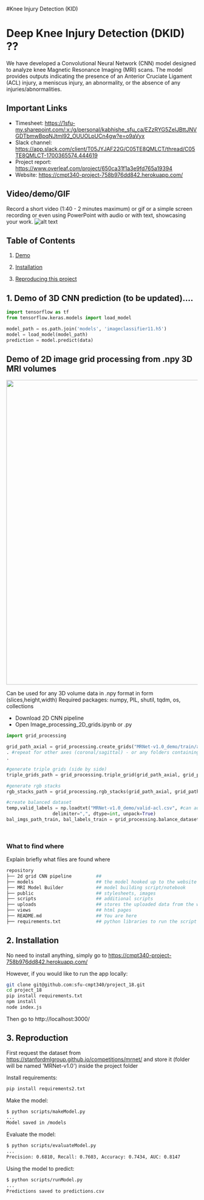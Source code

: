#Knee Injury Detection (KID)
# Deep Knee Injury Detection (DKID) ??

We have developed a Convolutional Neural Network (CNN) model designed to analyze knee Magnetic Resonance Imaging (MRI) scans. The model provides outputs indicating the presence of an Anterior Cruciate Ligament (ACL) injury, a meniscus injury, an abnormality, or the absence of any injuries/abnormalities.

## Important Links
<!-- 
| [Timesheet](https://google.com) | [Slack channel](https://google.com) | [Project report](https://google.com) |
|-----------|---------------|-------------------------| -->


- Timesheet: https://1sfu-my.sharepoint.com/:x:/g/personal/kabhishe_sfu_ca/EZzRYG5ZelJBttJNVGDTbmwBpqNJtml92_OUUOLpUCn4gw?e=o9aVyx
- Slack channel: https://app.slack.com/client/T05JYJAF22G/C05TE8QMLCT/thread/C05TE8QMLCT-1700365574.444619
- Project report: https://www.overleaf.com/project/650ca31f1a3e9fd765a19394
- Website: https://cmpt340-project-758b976dd842.herokuapp.com/


## Video/demo/GIF
Record a short video (1:40 - 2 minutes maximum) or gif or a simple screen recording or even using PowerPoint with audio or with text, showcasing your work.
![alt text](https://github.com/sfu-cmpt340/project_18/blob/main/public/scan.gif?raw=true)

## Table of Contents
1. [Demo](#demo)

2. [Installation](#installation)

3. [Reproducing this project](#repro)

<!-- 4. [Guidance](#guide) -->


<a name="demo"></a>
## 1. Demo of 3D CNN prediction (to be updated)....

```python
import tensorflow as tf
from tensorflow.keras.models import load_model

model_path = os.path.join('models', 'imageclassifier11.h5')
model = load_model(model_path)
prediction = model.predict(data)
```
<a name="demo"></a>
## Demo of 2D image grid processing from .npy 3D MRI volumes



<p align="center">

  <img src="https://github.com/sfu-cmpt340/project_18/blob/main/public/grid_processing.png" width="800" >

</p>
Can be used for any 3D volume data in .npy format in form (slices,height,width)
Required packages: numpy, PIL, shutil, tqdm, os, collections

- Download 2D CNN pipeline
- Open Image_processing_2D_grids.ipynb or .py

```python
import grid_processing

grid_path_axial = grid_processing.create_grids("MRNet-v1.0_demo/train/axial", 2, 0)
. #repeat for other axes (coronal/sagittal) - or any folders containing .npy volumes
.

#generate triple grids (side by side)
triple_grids_path = grid_processing.triple_grid(grid_path_axial, grid_path_coronal, grid_path_sagittal)

#generate rgb stacks
rgb_stacks_path = grid_processing.rgb_stacks(grid_path_axial, grid_path_coronal, grid_path_sagittal)

#create balanced dataset
temp,valid_labels = np.loadtxt("MRNet-v1.0_demo/valid-acl.csv", #can add or remove more temps if there are more columns
                 delimiter=",", dtype=int, unpack=True)
bal_imgs_path_train, bal_labels_train = grid_processing.balance_dataset(rgb_stacks_path,train_labels,'balanced_acl_rgb_stacks')

    
```

### What to find where

Explain briefly what files are found where

```bash
repository
├── 2d grid CNN pipeline         ## 
├── models                       ## the model hooked up to the website
├── MRI Model Builder            ## model building script/notebook
├── public                       ## stylesheets, images
├── scripts                      ## additional scripts
├── uploads                      ## stores the uploaded data from the website
├── views                        ## html pages
├── README.md                    ## You are here
├── requirements.txt             ## python libraries to run the script on the website

```

<a name="installation"></a>

## 2. Installation

No need to install anything, simply go to https://cmpt340-project-758b976dd842.herokuapp.com/

However, if you would like to run the app locally:
```bash
git clone git@github.com:sfu-cmpt340/project_18.git
cd project_18
pip install requirements.txt
npm install
node index.js
```
Then go to http://localhost:3000/

<a name="repro"></a>
## 3. Reproduction
First request the dataset from https://stanfordmlgroup.github.io/competitions/mrnet/ and store it (folder will be named 'MRNet-v1.0') inside the project folder

Install requirements:
```bash
pip install requirements2.txt
```

Make the model:
```bash
$ python scripts/makeModel.py
...
Model saved in /models
```

Evaluate the model:
```bash
$ python scripts/evaluateModel.py
...
Precision: 0.6810, Recall: 0.7603, Accuracy: 0.7434, AUC: 0.8147
```

Using the model to predict:
```bash
$ python scripts/runModel.py
...
Predictions saved to predictions.csv
```


<!-- <a name="guide"></a>
## 4. Guidance

- Use [git](https://git-scm.com/book/en/v2)
    - Do NOT use history re-editing (rebase)
    - Commit messages should be informative:
        - No: 'this should fix it', 'bump' commit messages
        - Yes: 'Resolve invalid API call in updating X'
    - Do NOT include IDE folders (.idea), or hidden files. Update your .gitignore where needed.
    - Do NOT use the repository to upload data
- Use [VSCode](https://code.visualstudio.com/) or a similarly powerful IDE
- Use [Copilot for free](https://dev.to/twizelissa/how-to-enable-github-copilot-for-free-as-student-4kal)
- Sign up for [GitHub Education](https://education.github.com/)  -->
